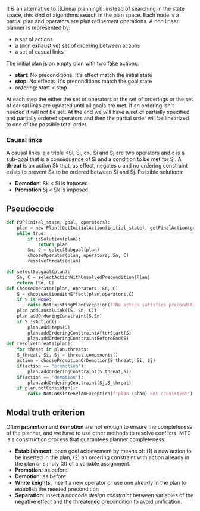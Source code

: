 It is an alternative to [[Linear planning]]: instead of searching in the state space, this kind of algorithms search in the  plan space. Each node is a partial plan and operators are plan refinement operations.
A non linear planner is represented by:
- a set of actions
- a (non exhaustive) set of ordering between actions
- a set of casual links

The initial plan is an empty plan with two fake actions: 
- __start__: No preconditions. It's effect match the initial state
- __stop__: No effects. It's preconditions match the goal state
- ordering: start < stop

At each step the either the set of operators or the set of orderings or the set of causal links are updated until all goals are met. If an ordering isn't needed it will not be set.
At the end we will have a set of partially specified and partially ordered operators and then the partial order will be linearized to one of the possible total order.

### Causal links
A causal links is a triple <Si, Sj, c>. Si and Sj are two operators and c is a sub-goal that is a consequence of Si and a condition to be met for Sj.
A __threat__ is an action Sk that, as effect, negates c and no ordering constraint exists to prevent Sk to be ordered between Si and Sj.
Possible solutions:
- __Demotion__: Sk < Si is imposed
- __Promotion__ Sj < Sk is imposed

## Pseudocode
```python 
def POP(inital_state, goal, operators):
	plan = new Plan([GetInitialAction(initial_state), getFinalAction(goal)])
	while true:
		if isSolution(plan):
			return plan
		Sn, C = selectSubgoal(plan)
		chooseOperator(plan, operators, Sn, C)
		resolveThreats(plan)

def selectSubgoal(plan):
	Sn, C = selectActionWithUnsolvedPrecondition(Plan)
	return (Sn, C)
def ChooseOperator(plan, operators, Sn, C)
	S = chooseActionWithEffect(plan,operators,C)
	if S is None:
		raise NotExistingPlanException(f"No action satisfies precondition {C}")
	plan.addCausalLink((S, Sn, C))
	plan.addOrderingConstraint(S,Sn)
	if S.isAction():
		plan.AddSteps(S)
		plan.addOrderingConstraintAfterStart(S)
		plan.addOrderingConstraintBeforeEnd(S)
def resolveThreats(plan):
	for threat in plan.threats:
	S_threat, Si, Sj = threat.components()
	action = choosePromotionOrDemotion(S_threat, Si, Sj)
	if(action == "promotion"):
		plan.addOrderingConstraint(S_threat,Si)
	if(action == "demotion"):
		plan.addOrderingConstraint(Sj,S_threat)
	if plan.notConsisten():
		raise NotConsistenPlanException(f"plan {plan} not consistent")
```

## Modal truth criterion

Often __promotion__ and __demotion__ are not enough to ensure the completeness of the planner, and we have to use other methods to resolve conflicts. MTC is a construction process that guarantees planner completeness:
- __Establishment__: open goal achievement by means of: (1) a new action to be inserted in the plan, (2) an ordering constraint with action already in the plan or simply (3) of a variable assignment.
- __Promotion__: as before
- __Demotion__: as before
- __White knights__: insert a new operator or use one already in the plan to establish the needed precondition
- __Separation__: insert a _noncode design constraint_ between variables of the negative effect and the threatened precondition to avoid unification.